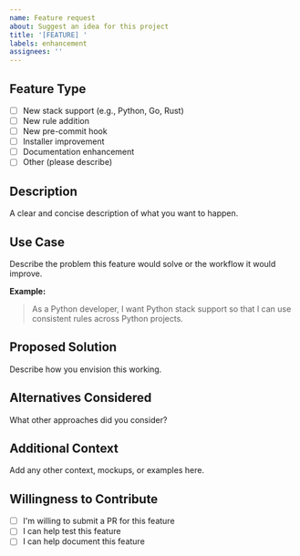 ```yaml
---
name: Feature request
about: Suggest an idea for this project
title: '[FEATURE] '
labels: enhancement
assignees: ''
---
```


## Feature Type

- [ ] New stack support (e.g., Python, Go, Rust)
- [ ] New rule addition
- [ ] New pre-commit hook
- [ ] Installer improvement
- [ ] Documentation enhancement
- [ ] Other (please describe)

## Description

A clear and concise description of what you want to happen.

## Use Case

Describe the problem this feature would solve or the workflow it would improve.

**Example:**
> As a Python developer, I want Python stack support so that I can use consistent rules across Python projects.

## Proposed Solution

Describe how you envision this working.

## Alternatives Considered

What other approaches did you consider?

## Additional Context

Add any other context, mockups, or examples here.

## Willingness to Contribute

- [ ] I'm willing to submit a PR for this feature
- [ ] I can help test this feature
- [ ] I can help document this feature
